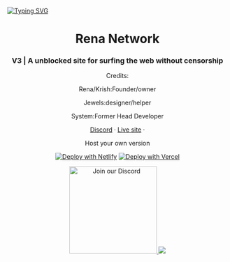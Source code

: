 [![Typing SVG](https://readme-typing-svg.herokuapp.com?font=Fira+Code&pause=1000&width=435&lines=Hello+Im+Rena%2FKrish;I+a+css%2Chtml+and+python+coder+mostly+css+and+html;i+am+apart+of+the+Unblocking+community+check+me+out+at++https%3A%2F%2Fdiscord.gg%2FXWnD8TjwSj;and+https%3A%2F%2Frnv3.pages.dev)](https://git.io/typing-svg)

<div align="center">
<h1>Rena Network</h1>
<h3>V3 | A unblocked site for surfing the web without censorship</h3>
<p>
Credits:

Rena/Krish:Founder/owner

Jewels:designer/helper

System:Former Head Developer
 </p>


<p align="center">
<a target="_blank" href="https://discord.gg/zxeTgRc5rF">Discord</a> · 
<a target="_blank" href="https://rena.gq">Live site</a> · 

</p>

<div align='center'>
 
 
 


Host your own version


[![Deploy with Netlify](https://www.netlify.com/img/deploy/button.svg)](https://app.netlify.com/start/deploy?repository=https://github.com/renagamer101/renagamer101.github.io)
[![Deploy with Vercel](https://vercel.com/button)](https://vercel.com/new/clone?repository-url=https://github.com/renagamer101/renagamer101.github.io)


 <a target="_blank" href="https://discord.gg/XWnD8TjwSj">
<img width="200px" alt="Join our Discord" src="https://imgs.search.brave.com/q8rGO1RKfWSDedeKfisWNmqISe4CrZn-clOWHNtSDdc/rs:fit:844:225:1/g:ce/aHR0cHM6Ly90c2U0/Lm1tLmJpbmcubmV0/L3RoP2lkPU9JUC5D/U2pkSmp5aDBUMnd1/UEg4UHRUN2FnSGFF/SyZwaWQ9QXBp">
</a>


  
 
 
 
 
 
 
 
 
 
 
 
 <a href="https://github.com/renagamer101/renagamer101.github.io/graphs/contributors">
  <img src="https://contrib.rocks/image?repo=renagamer101/renagamer101.github.io" />
</a>



